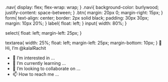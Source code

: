 .nav{
    display: flex;
    flex-wrap: wrap;
}
.navi{
    background-color: burlywood;
    justify-content: space-between;
}
.btn{
    margin: 20px 0;
    margin-right: 15px;
}
form{
    text-align: center;
    border: 2px solid black;
    padding: 30px 30px;
    margin: 10px 20%;
}
label{
    float: left;
}
input{
    width: 80%;
}

select{
    float: left;
    margin-left: 25px;
}

textarea{
    width: 25%;
    float: left;
    margin-left: 25px;
    margin-bottom: 10px;
} 👋 Hi, I’m @kalalRachit
- 👀 I’m interested in ...
- 🌱 I’m currently learning ...
- 💞️ I’m looking to collaborate on ...
- 📫 How to reach me ...

<!---
kalalRachit/kalalRachit is a ✨ special ✨ repository because its `README.md` (this file) appears on your GitHub profile.
You can click the Preview link to take a look at your changes.
--->
